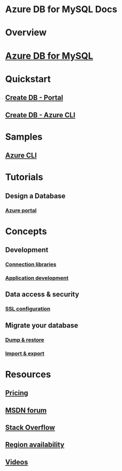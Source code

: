 # Azure DB for MySQL Docs

# Overview
# [Azure DB for MySQL](overview.md)

# Quickstart
## [Create DB - Portal](quickstart-create-mysql-server-database-using-azure-portal.md)
## [Create DB - Azure CLI](quickstart-create-mysql-server-database-using-azure-cli.md)

# Samples
## [Azure CLI](sample-scripts-azure-cli.md)

# Tutorials
## Design a Database
### [Azure portal](tutorial-design-database-using-portal.md)

# Concepts
## Development
### [Connection libraries](concepts-connectivity-libraries.md)
### [Application development](concepts-database-application-development.md)
## Data access & security 
### [SSL configuration](concepts-ssl-connection-security.md)
## Migrate your database
### [Dump & restore](concepts-migrate-dump-restore.md)
### [Import & export](concepts-migrate-import-export.md)

# Resources
## [Pricing](https://azure.microsoft.com/pricing/details/mysql/)
## [MSDN forum](https://social.msdn.microsoft.com/Forums/home?forum=AzureDatabaseforMySQL)
## [Stack Overflow](http://stackoverflow.com/questions/tagged/)
## [Region availability](https://azure.microsoft.com/regions/services/)
## [Videos](https://azure.microsoft.com/documentation/videos/index/)